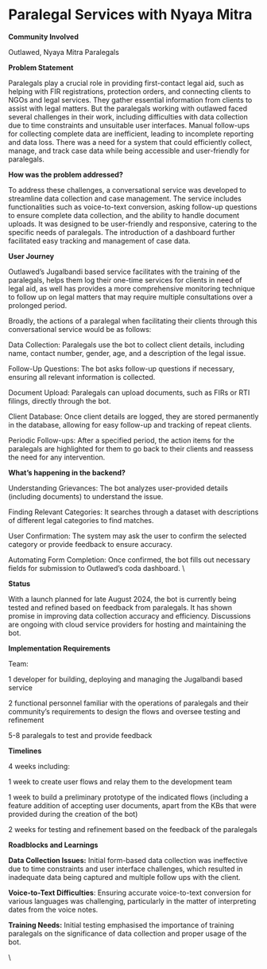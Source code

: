 # Paralegal Services with Nyaya Mitra

**Community Involved**

Outlawed, Nyaya Mitra Paralegals

**Problem Statement**

Paralegals play a crucial role in providing first-contact legal aid, such as helping with FIR registrations, protection orders, and connecting clients to NGOs and legal services. They gather essential information from clients to assist with legal matters. But the paralegals working with outlawed faced several challenges in their work, including difficulties with data collection due to time constraints and unsuitable user interfaces. Manual follow-ups for collecting complete data are inefficient, leading to incomplete reporting and data loss. There was a need for a system that could efficiently collect, manage, and track case data while being accessible and user-friendly for paralegals.&#x20;

**How was the problem addressed?**

To address these challenges, a conversational service was developed to streamline data collection and case management. The service includes functionalities such as voice-to-text conversion, asking follow-up questions to ensure complete data collection, and the ability to handle document uploads. It was designed to be user-friendly and responsive, catering to the specific needs of paralegals. The introduction of a dashboard further facilitated easy tracking and management of case data.

**User Journey**

Outlawed’s Jugalbandi based service facilitates with the training of the paralegals, helps them log their one-time services for clients in need of legal aid, as well has provides a more comprehensive monitoring technique to follow up on legal matters that may require multiple consultations over a prolonged period.&#x20;

Broadly, the actions of a paralegal when facilitating their clients through this conversational service would be as follows:&#x20;

Data Collection: Paralegals use the bot to collect client details, including name, contact number, gender, age, and a description of the legal issue.

Follow-Up Questions: The bot asks follow-up questions if necessary, ensuring all relevant information is collected.

Document Upload: Paralegals can upload documents, such as FIRs or RTI filings, directly through the bot.

Client Database: Once client details are logged, they are stored permanently in the database, allowing for easy follow-up and tracking of repeat clients.

Periodic Follow-ups: After a specified period, the action items for the paralegals are highlighted for them to go back to their clients and reassess the need for any intervention.&#x20;

**What’s happening in the backend?**&#x20;

Understanding Grievances: The bot analyzes user-provided details (including documents) to understand the issue.

Finding Relevant Categories: It searches through a dataset with descriptions of different legal categories to find matches.

User Confirmation: The system may ask the user to confirm the selected category or provide feedback to ensure accuracy.

Automating Form Completion: Once confirmed, the bot fills out necessary fields for submission to Outlawed’s coda dashboard. \


**Status**

With a launch planned for late August 2024, the bot is currently being tested and refined based on feedback from paralegals. It has shown promise in improving data collection accuracy and efficiency. Discussions are ongoing with cloud service providers for hosting and maintaining the bot.

**Implementation Requirements**

Team:&#x20;

1 developer for building, deploying and managing the Jugalbandi based service

2 functional personnel familiar with the operations of paralegals and their community’s requirements to design the flows and oversee testing and refinement

5-8 paralegals to test and provide feedback

**Timelines**

4 weeks including:

1 week to create user flows and relay them to the development team

1 week to build a preliminary prototype of the indicated flows (including a feature addition of accepting user documents, apart from the KBs that were provided during the creation of the bot)

2 weeks for testing and refinement based on the feedback of the paralegals

**Roadblocks and Learnings**

**Data Collection Issues:** Initial form-based data collection was ineffective due to time constraints and user interface challenges, which resulted in inadequate data being captured and multiple follow ups with the client.&#x20;

**Voice-to-Text Difficulties**: Ensuring accurate voice-to-text conversion for various languages was challenging, particularly in the matter of interpreting dates from the voice notes.

**Training Needs:** Initial testing emphasised the importance of training paralegals on the significance of data collection and proper usage of the bot.

\

